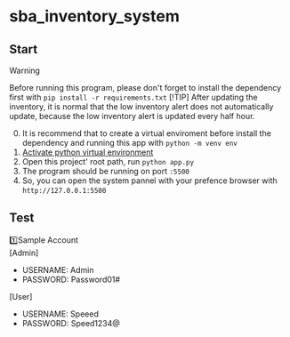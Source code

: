 # sba_inventory_system

## Start
> [!WARNING]
> Before running this program, please don't forget to install the dependency first with ```pip install -r requirements.txt```
> [!TIP]
> After updating the inventory, it is normal that the low inventory alert does not automatically update, because the low inventory alert is updated every half hour.

0. It is recommend that to create a virtual enviroment before install the dependency and running this app with ```python -m venv env```
1. [Activate python virtual environment](https://www.w3schools.com/python/python_virtualenv.asp)
2. Open this project' root path, run ```python app.py```
3. The program should be running on port ```:5500``` 
4. So, you can open the system pannel with your prefence browser with ```http://127.0.0.1:5500```

## Test
1️⃣Sample Account \
[Admin] 
- USERNAME: Admin
- PASSWORD: Password01#

[User]
- USERNAME: Speeed
- PASSWORD: Speed1234@